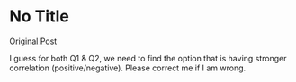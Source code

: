 # No Title

[Original Post](https://discourse.onlinedegree.iitm.ac.in/t/169283/9)

<p>I guess for both Q1 &amp; Q2, we need to find the option that is having stronger correlation (positive/negative). Please correct me if I am wrong.</p>